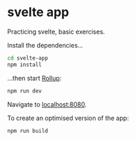 # svelte app

Practicing svelte, basic exercises.

Install the dependencies...

```bash
cd svelte-app
npm install
```

...then start [Rollup](https://rollupjs.org):

```bash
npm run dev
```

Navigate to [localhost:8080](http://localhost:8080). 

To create an optimised version of the app:

```bash
npm run build
```


